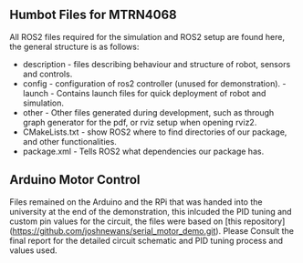 ## Humbot Files for MTRN4068

All ROS2 files required for the simulation and ROS2 setup are found here, the general structure is as follows:

- description - files describing behaviour and structure of robot, sensors and controls.
- config - configuration of ros2 controller (unused for demonstration).
-launch - Contains launch files for quick deployment of robot and simulation.
- other - Other files generated during development, such as through graph generator for the pdf, or rviz setup when opening rviz2.
- CMakeLists.txt - show ROS2 where to find directories of our package, and other functionalities.
- package.xml - Tells ROS2 what dependencies our package has.


## Arduino Motor Control
Files remained on the Arduino and the RPi that was handed into the university at the end of the demonstration, this inlcuded the PID tuning and custom pin values for the circuit, the files were based on [this repository] (https://github.com/joshnewans/serial_motor_demo.git).
Please Consult the final report for the detailed circuit schematic and PID tuning process and values used.